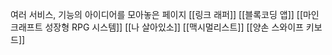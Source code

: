 여러 서비스, 기능의 아이디어를 모아놓은 페이지
[[링크 래퍼]]
[[블록코딩 앱]]
[[마인크래프트 성장형 RPG 시스템]]
[[나 살아있소]]
[[맥시멀리스트]]
[[양손 스와이프 키보드]]